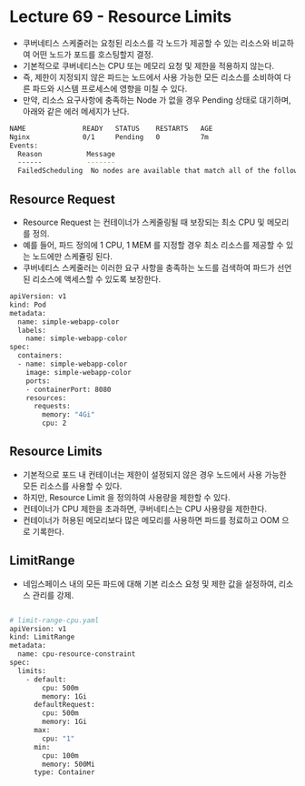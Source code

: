 # Lecture 69 - Resource Limits

- 쿠버네티스 스케줄러는 요청된 리소스를 각 노드가 제공할 수 있는 리소스와 비교하여 어떤 노드가 포드를 호스팅할지 결정.
- 기본적으로 쿠버네티스는 CPU 또는 메모리 요청 및 제한을 적용하지 않는다.
- 즉, 제한이 지정되지 않은 파드는 노드에서 사용 가능한 모든 리소스를 소비하여 다른 파드와 시스템 프로세스에 영향을 미칠 수 있다.
- 만약, 리소스 요구사항에 충족하는 Node 가 없을 경우 Pending 상태로 대기하며, 아래와 같은 에러 메세지가 난다.

```bash
NAME              READY   STATUS    RESTARTS   AGE
Nginx             0/1     Pending   0          7m
Events:
  Reason           Message
  ------           -------
  FailedScheduling  No nodes are available that match all of the following predicates:: Insufficient cpu (3).

```

## Resource Request

- Resource Request 는 컨테이너가 스케줄링될 때 보장되는 최소 CPU 및 메모리를 정의.
- 예를 들어, 파드 정의에 1 CPU, 1 MEM 를 지정할 경우 최소 리소스를 제공할 수 있는 노드에만 스케쥴링 된다.
- 쿠버네티스 스케줄러는 이러한 요구 사항을 충족하는 노드를 검색하여 파드가 선언된 리소스에 액세스할 수 있도록 보장한다.

```bash
apiVersion: v1
kind: Pod
metadata:
  name: simple-webapp-color
  labels:
    name: simple-webapp-color
spec:
  containers:
  - name: simple-webapp-color
    image: simple-webapp-color
    ports:
    - containerPort: 8080
    resources:
      requests:
        memory: "4Gi"
        cpu: 2

```

## Resource Limits

- 기본적으로 포드 내 컨테이너는 제한이 설정되지 않은 경우 노드에서 사용 가능한 모든 리소스를 사용할 수 있다.
- 하지만, Resource Limit 을 정의하여 사용량을 제한할 수 있다.
- 컨테이너가 CPU 제한을 초과하면, 쿠버네티스는 CPU 사용량을 제한한다.
- 컨테이너가 허용된 메모리보다 많은 메모리를 사용하면 파드를 정료하고 OOM 으로 기록한다.

## LimitRange

- 네임스페이스 내의 모든 파드에 대해 기본 리소스 요청 및 제한 값을 설정하여, 리소스 관리를 강제.

```bash

# limit-range-cpu.yaml
apiVersion: v1
kind: LimitRange
metadata:
  name: cpu-resource-constraint
spec:
  limits:
    - default:
        cpu: 500m
        memory: 1Gi
      defaultRequest:
        cpu: 500m
        memory: 1Gi
      max:
        cpu: "1"
      min:
        cpu: 100m
        memory: 500Mi
      type: Container

```